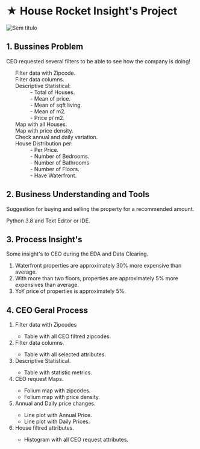 # ★ House Rocket Insight's Project

![Sem título](https://user-images.githubusercontent.com/75986085/126676350-7000e56f-8fac-4fbc-b766-4c00ab2301a2.png)

<h2>1. Bussines Problem</h2>
<p>CEO requested several filters to be able to see how the company is doing!</p>

<ul>
  <dl>
    <dt>Filter data with Zipcode.</dt>
    <dt>Filter data columns.</dt>
    <dt>Descriptive Statistical:</dt>
      <dd>- Total of Houses.</dd>
      <dd>- Mean of price.</dd>
      <dd>- Mean of sqft living.</dd>
      <dd>- Mean of m2.</dd>
      <dd>- Price p/ m2.</dd>
    <dt>Map with all Houses.</dt>
    <dt>Map with price density.</dt>
    <dt>Check annual and daily variation.</dt>
    <dt>House Distribution per:</dt>
      <dd>- Per Price.</dd>
      <dd>- Number of Bedrooms.</dd>
      <dd>- Number of Bathrooms</dd>
      <dd>- Number of Floors.</dd>
      <dd>- Have Waterfront.</dd>
  </dl>
</ul>


<h2>2. Business Understanding and Tools</h2>
<p>Suggestion for buying and selling the property for a recommended amount.</p>

<p>Python 3.8 and Text Editor or IDE.</p>

<h2>3. Process Insight's</h2>
<p>Some insight's to CEO during the EDA and Data Clearing.</p>
<ol>
  <li>Waterfront properties are approximately 30% more expensive than average.</li>
  <li>With more than two floors, properties are approximately 5% more expensives than average.</li>
  <li>YoY price of properties is approximately 5%.</li>
</ol>

<h2>4. CEO Geral Process</h2>
<ol>
  <li>Filter data with Zipcodes</li>
    <ul>
      <li>Table with all CEO filtred zipcodes.</li>
    </ul>
  <li>Filter data columns.</li>
    <ul>
      <li>Table with all selected attributes.</li>
    </ul>
  <li>Descriptive Statistical.</li>
    <ul>
      <li>Table with statistic metrics.</li>
    </ul>
  <li>CEO request Maps.</li>
    <ul>
      <li>Folium map with zipcodes.</li>
      <li>Folium map with price density.</li>
    </ul>
  <li>Annual and Daily price changes.</li>
    <ul>
      <li>Line plot with Annual Price.</li>
      <li>Line plot with Daily Prices.</li>
    </ul>
  <li>House filtred attributes.</li>
    <ul>
      <li>Histogram with all CEO request attributes.</li>
    </ul>
</ol>
